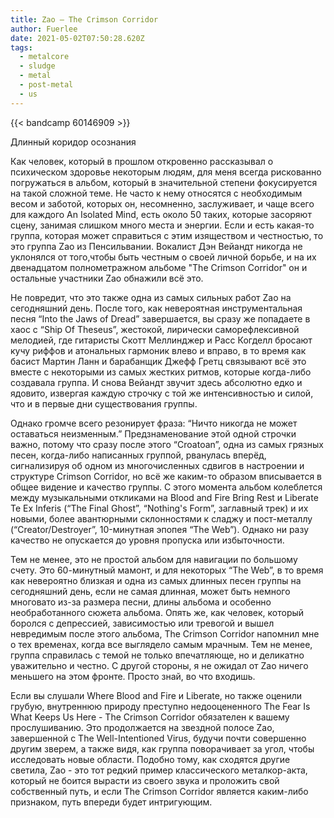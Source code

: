 ```yaml
---
title: Zao — The Crimson Corridor
author: Fuerlee
date: 2021-05-02T07:50:28.620Z
tags:
  - metalcore
  - sludge
  - metal
  - post-metal
  - us
---
```

{{< bandcamp 60146909 >}}

Длинный коридор осознания



Как человек, который в прошлом откровенно рассказывал о психическом здоровье некоторым людям, для меня всегда рискованно погружаться в альбом, который в значительной степени фокусируется на такой сложной теме. Не часто к нему относятся с необходимым весом и заботой, которых он, несомненно, заслуживает, и чаще всего для каждого An Isolated Mind, есть около 50 таких, которые засоряют сцену, занимая слишком много места и энергии. Если и есть какая-то группа, которая может справиться с этим изяществом и честностью, то это группа Zao из Пенсильвании. Вокалист Дэн Вейандт никогда не уклонялся от того,чтобы быть честным о своей личной борьбе, и на их двенадцатом полнометражном альбоме "The Crimson Corridor" он и остальные участники Zao обнажили всё это.



Не повредит, что это также одна из самых сильных работ Zao на сегодняшний день. После того, как невероятная инструментальная песня “Into the Jaws of Dread” завершается, вы сразу же попадаете в хаос с “Ship Of Theseus”, жестокой, лирически саморефлексивной мелодией, где гитаристы Скотт Меллинджер и Расс Когделл бросают кучу риффов и атональных гармоник влево и вправо, в то время как басист Мартин Ланн и барабанщик Джефф Гретц связывают всё это вместе с некоторыми из самых жестких ритмов, которые когда-либо создавала группа. И снова Вейандт звучит здесь абсолютно едко и ядовито, извергая каждую строчку с той же интенсивностью и силой, что и в первые дни существования группы.



Однако громче всего резонирует фраза: “Ничто никогда не может оставаться неизменным.” Предзнаменование этой одной строчки важно, потому что сразу после этого “Croatoan”, одна из самых грязных песен, когда-либо написанных группой, рванулась вперёд, сигнализируя об одном из многочисленных сдвигов в настроении и структуре Crimson Corridor, но всё же каким-то образом вписывается в общее видение и качество группы. С этого момента альбом колеблется между музыкальными откликами на Blood and Fire Bring Rest и Liberate Te Ex Inferis (“The Final Ghost”, “Nothing's Form”, заглавный трек) и их новыми, более авантюрными склонностями к сладжу и пост-металлу (“Creator/Destroyer”, 10-минутная эпопея “The Web”). Однако ни разу качество не опускается до уровня пропуска или избыточности.



Тем не менее, это не простой альбом для навигации по большому счету. Это 60-минутный мамонт, и для некоторых “The Web”, в то время как невероятно близкая и одна из самых длинных песен группы на сегодняшний день, если не самая длинная, может быть немного многовато из-за размера песни, длины альбома и особенно необработанного сюжета альбома. Опять же, как человек, который боролся с депрессией, зависимостью или тревогой и вышел невредимым после этого альбома, The Crimson Corridor напомнил мне о тех временах, когда все выглядело самым мрачным. Тем не менее, группа справилась с темой не только впечатляюще, но и деликатно уважительно и честно. С другой стороны, я не ожидал от Zao ничего меньшего на этом фронте. Просто знай, во что входишь.



Если вы слушали Where Blood and Fire и Liberate, но также оценили грубую, внутреннюю природу преступно недооцененного The Fear Is What Keeps Us Here - The Crimson Corridor обязателен к вашему прослушиванию. Это продолжается на звездной полосе Zao, завершенной с The Well-Intentioned Virus, будучи почти совершенно другим зверем, а также видя, как группа поворачивает за угол, чтобы исследовать новые области. Подобно тому, как сходятся другие светила, Zao - это тот редкий пример классического металкор-акта, который не боится вырасти из своего звука и проложить свой собственный путь, и если The Crimson Corridor является каким-либо признаком, путь впереди будет интригующим.